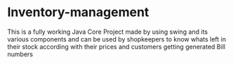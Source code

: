 # Inventory-management
This is a fully working Java Core Project made by using swing and its various components and can be used by shopkeepers to know whats left in their stock according with their prices and customers getting generated Bill numbers

